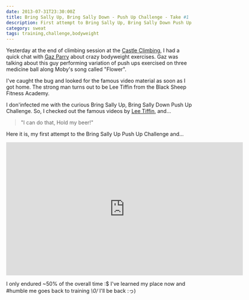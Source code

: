 ```yaml
---
date: 2013-07-31T23:30:00Z
title: Bring Sally Up, Bring Sally Down - Push Up Challenge - Take #1
description: First attempt to Bring Sally Up, Bring Sally Down Push Up Challenge
category: sweat
tags: training,challenge,bodyweight
---
```


Yesterday at the end of climbing session at the 
[Castle Climbing](http://www.castle-climbing.co.uk/), I had a quick chat with 
[Gaz Parry](http://www.gazparryclimbing.com) about crazy bodyweight exercises.
Gaz was talking about this guy performing variation of push ups exercised 
on three medicine ball along Moby's song called "Flower".

I've caught the bug and looked for the famous video material as soon as I got home.
The strong man turns out to be Lee Tiffin from the Black Sheep Fitness Academy.

I don'infected me with the curious Bring Sally Up, Bring Sally Down Push Up Challenge. 
So, I checked out the famous videos by 
[Lee Tiffin](http://www.blacksheepfitnessacademy.com), and...

> "I can do that, Hold my beer!"

Here it is, my first attempt to the Bring Sally Up Push Up Challenge and...



<iframe width="640" height="360" src="http://www.youtube.com/embed/fzTLSRGBFuE?rel=0" frameborder="0"></iframe>


I only endured ~50% of the overall time :$
I've learned my place now and #humble me goes back to training *\0/*
I'll be back :っ)

